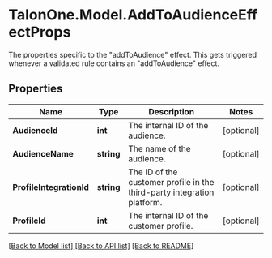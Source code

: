 # TalonOne.Model.AddToAudienceEffectProps
The properties specific to the \"addToAudience\" effect. This gets triggered whenever a validated rule contains an \"addToAudience\" effect.
## Properties

Name | Type | Description | Notes
------------ | ------------- | ------------- | -------------
**AudienceId** | **int** | The internal ID of the audience. | [optional] 
**AudienceName** | **string** | The name of the audience. | [optional] 
**ProfileIntegrationId** | **string** | The ID of the customer profile in the third-party integration platform. | [optional] 
**ProfileId** | **int** | The internal ID of the customer profile. | [optional] 

[[Back to Model list]](../README.md#documentation-for-models) [[Back to API list]](../README.md#documentation-for-api-endpoints) [[Back to README]](../README.md)

